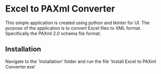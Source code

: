 # Excel to PAXml Converter 
This simple application is created using python and tkinter for UI. The purpose of the application is to convert Excel files to XML format. Specifically the PAXml 2.0 schema file format.

## Installation
Navigate to the 'Installation' folder and run the file 'Install Excel to PAXml Converter.exe'
